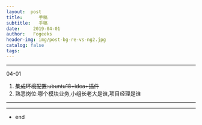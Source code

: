 ```yaml
---
layout:  post
title:		手稿
subtitle:	手稿
date:     2019-04-01
author:   Fogeeks
header-img: img/post-bg-re-vs-ng2.jpg
catalog: false
tags:
---
```




---
04-01

1. ~~集成环境配置:ubuntu18+idea+插件~~
2. 熟悉岗位:哪个模块业务,小组长老大是谁,项目经理是谁





















---


---


















- end
